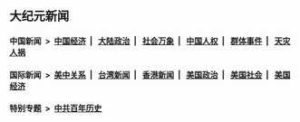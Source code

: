 ## 大纪元新闻

#### 中国新闻 &nbsp;>&nbsp; [中国经济](indexes/ncid283/README.md?08290045) &nbsp;| &nbsp; [大陆政治](indexes/ncid277/README.md?08290045) &nbsp;| &nbsp; [社会万象](indexes/ncid282/README.md?08290045) &nbsp;| &nbsp; [中国人权](indexes/ncid278/README.md?08290045) &nbsp;| &nbsp; [群体事件](indexes/ncid279/README.md?08290045) &nbsp;| &nbsp; [天灾人祸](indexes/ncid280/README.md?08290045)

#### 国际新闻 &nbsp;>&nbsp; [美中关系](indexes/nf1412576/README.md?08290045) &nbsp;| &nbsp; [台湾新闻](indexes/ncid1349361/README.md?08290045) &nbsp;| &nbsp; [香港新闻](indexes/ncid1349362/README.md?08290045) &nbsp;| &nbsp; [美国政治](indexes/ncid1078159/README.md?08290045) &nbsp;| &nbsp; [美国社会](indexes/ncid1078160/README.md?08290045) &nbsp;| &nbsp; [美国经济](indexes/ncid1078158/README.md?08290045)

#### 特别专题 &nbsp;>&nbsp; [中共百年历史](https://github.com/epoch-news/epoch-special/blob/master/README.md?08290045)  
